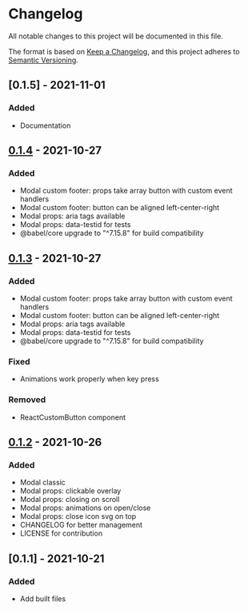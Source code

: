# Changelog

All notable changes to this project will be documented in this file.

The format is based on [Keep a Changelog](https://keepachangelog.com/en/1.0.0/),
and this project adheres to [Semantic Versioning](https://semver.org/spec/v2.0.0.html).

## [0.1.5] - 2021-11-01

### Added

-   Documentation

## [0.1.4] - 2021-10-27

### Added

-   Modal custom footer: props take array button with custom event handlers
-   Modal custom footer: button can be aligned left-center-right
-   Modal props: aria tags available
-   Modal props: data-testid for tests
-   @babel/core upgrade to "^7.15.8" for build compatibility

## [0.1.3] - 2021-10-27

### Added

-   Modal custom footer: props take array button with custom event handlers
-   Modal custom footer: button can be aligned left-center-right
-   Modal props: aria tags available
-   Modal props: data-testid for tests
-   @babel/core upgrade to "^7.15.8" for build compatibility

### Fixed

-   Animations work properly when key press

### Removed

-   ReactCustomButton component

## [0.1.2] - 2021-10-26

### Added

-   Modal classic
-   Modal props: clickable overlay
-   Modal props: closing on scroll
-   Modal props: animations on open/close
-   Modal props: close icon svg on top
-   CHANGELOG for better management
-   LICENSE for contribution

## [0.1.1] - 2021-10-21

### Added

-   Add built files

[0.1.4]: https://github.com/audreydiez/react-custom-modal/pull/2
[0.1.3]: https://github.com/audreydiez/react-custom-modal/pull/1
[0.1.2]: https://github.com/audreydiez/react-custom-modal/commit/5b8e4da76e1655a393969549e12721bd7ac6840a
[0.1.0]: https://github.com/audreydiez/react-custom-modal/commit/77b4b2bd629a8df02077826cd73d16561e63119f
